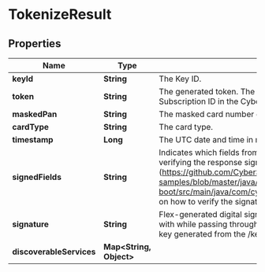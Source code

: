 
# TokenizeResult

## Properties
Name | Type | Description | Notes
------------ | ------------- | ------------- | -------------
**keyId** | **String** | The Key ID. |  [optional]
**token** | **String** | The generated token. The token replaces card data and is used as the Subscription ID in the CyberSource Simple Order API or SCMP API. |  [optional]
**maskedPan** | **String** | The masked card number displaying the first 6 digits and the last 4 digits. |  [optional]
**cardType** | **String** | The card type. |  [optional]
**timestamp** | **Long** | The UTC date and time in milliseconds at which the signature was generated. |  [optional]
**signedFields** | **String** | Indicates which fields from the response make up the data that is used when verifying the response signature. See the [sample code] (https://github.com/CyberSource/cybersource-flex-samples/blob/master/java/spring-boot/src/main/java/com/cybersource/flex/application/CheckoutController.java) on how to verify the signature. |  [optional]
**signature** | **String** | Flex-generated digital signature. To ensure the values have not been tampered with while passing through the client, verify this server-side using the public key generated from the /keys resource. |  [optional]
**discoverableServices** | **Map&lt;String, Object&gt;** |  |  [optional]



